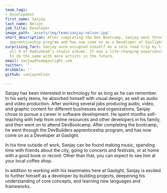 ```yaml
---
team_tags:
- Development
first_name: Sanjay
last_name: Nelson
job_title: Developer
image_path: 'assets/img/team/sanjay-nelson.jpg'
short_description: After completing the Dev Bootcamp, Sanjay went through the DevBuilders
  apprenticeship program and has now come on as a Developer at Gaslight.
surprising_fact: Sanjay once occupied himself on a solo road trip by listening through
  all 9 of Radiohead's studio albums. It was a life-changing experience, and he hopes
  to do the same with more artists in the future.
email: sanjay@teamgaslight.com
twitter: ''
dribbble: ''
github: sanjaynelson

---
```

Sanjay has been interested in technology for as long as he can remember. In his early teens, he absorbed himself with visual design, as well as audio and video production. After working several jobs producing audio, video, and graphic content for different businesses and organizations, Sanjay chose to pursue a career in software development. He spent months self-teaching with help from online resources and other developers in his family, and then went on to attend DevBootcamp. After completing the bootcamp, he went through the DevBuilders apprenticeship program, and has now come on as a Developer at Gaslight.

In his time outside of work, Sanjay can be found making music, spending time with friends about the city, going to concerts and festivals, or at home with a good book or record. Other than that, you can expect to see him at your local coffee shop.

In addition to working with his teammates here at Gaslight, Sanjay is excited to further himself as a developer by building projects, deepening his understanding of core concepts, and learning new languages and frameworks.
